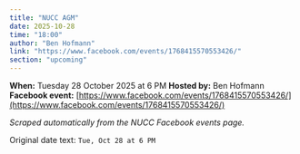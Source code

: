 ```yaml
---
title: "NUCC AGM"
date: 2025-10-28
time: "18:00"
author: "Ben Hofmann"
link: "https://www.facebook.com/events/1768415570553426/"
section: "upcoming"
---
```


**When:** Tuesday 28 October 2025 at 6 PM
**Hosted by:** Ben Hofmann
**Facebook event:** [https://www.facebook.com/events/1768415570553426/](https://www.facebook.com/events/1768415570553426/)

_Scraped automatically from the NUCC Facebook events page._

Original date text: `Tue, Oct 28 at 6 PM`
